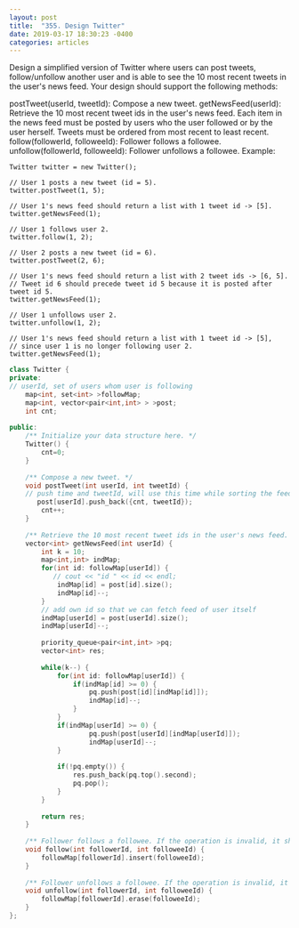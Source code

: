 ```yaml
---
layout: post
title:  "355. Design Twitter"
date: 2019-03-17 18:30:23 -0400
categories: articles
---
```

Design a simplified version of Twitter where users can post tweets, follow/unfollow another user and is able to see the 10 most recent tweets in the user's news feed. Your design should support the following methods:

postTweet(userId, tweetId): Compose a new tweet.
getNewsFeed(userId): Retrieve the 10 most recent tweet ids in the user's news feed. Each item in the news feed must be posted by users who the user followed or by the user herself. Tweets must be ordered from most recent to least recent.
follow(followerId, followeeId): Follower follows a followee.
unfollow(followerId, followeeId): Follower unfollows a followee.
Example:
```
Twitter twitter = new Twitter();

// User 1 posts a new tweet (id = 5).
twitter.postTweet(1, 5);

// User 1's news feed should return a list with 1 tweet id -> [5].
twitter.getNewsFeed(1);

// User 1 follows user 2.
twitter.follow(1, 2);

// User 2 posts a new tweet (id = 6).
twitter.postTweet(2, 6);

// User 1's news feed should return a list with 2 tweet ids -> [6, 5].
// Tweet id 6 should precede tweet id 5 because it is posted after tweet id 5.
twitter.getNewsFeed(1);

// User 1 unfollows user 2.
twitter.unfollow(1, 2);

// User 1's news feed should return a list with 1 tweet id -> [5],
// since user 1 is no longer following user 2.
twitter.getNewsFeed(1);
```

```c++
class Twitter {
private:
// userId, set of users whom user is following
    map<int, set<int> >followMap;  
    map<int, vector<pair<int,int> > >post;
    int cnt;
    
public:
    /** Initialize your data structure here. */
    Twitter() {
        cnt=0;
    }
    
    /** Compose a new tweet. */
    void postTweet(int userId, int tweetId) {
	// push time and tweetId, will use this time while sorting the feed
       post[userId].push_back({cnt, tweetId});
        cnt++;
    }
    
    /** Retrieve the 10 most recent tweet ids in the user's news feed. Each item in the news feed must be posted by users who the user followed or by the user herself. Tweets must be ordered from most recent to least recent. */
    vector<int> getNewsFeed(int userId) {
        int k = 10;
        map<int,int> indMap;
        for(int id: followMap[userId]) {
           // cout << "id " << id << endl;
            indMap[id] = post[id].size();
            indMap[id]--;
        }
		// add own id so that we can fetch feed of user itself
        indMap[userId] = post[userId].size();
        indMap[userId]--;
        
        priority_queue<pair<int,int> >pq;
        vector<int> res;
        
        while(k--) {
            for(int id: followMap[userId]) {
                if(indMap[id] >= 0) {
                    pq.push(post[id][indMap[id]]);
                    indMap[id]--;
                }
            }
            if(indMap[userId] >= 0) {
                    pq.push(post[userId][indMap[userId]]);
                    indMap[userId]--;
            }
            
            if(!pq.empty()) {
                res.push_back(pq.top().second);
                pq.pop();
            }
        }
        
        return res;
    }
    
    /** Follower follows a followee. If the operation is invalid, it should be a no-op. */
    void follow(int followerId, int followeeId) {
        followMap[followerId].insert(followeeId);
    }
    
    /** Follower unfollows a followee. If the operation is invalid, it should be a no-op. */
    void unfollow(int followerId, int followeeId) {
        followMap[followerId].erase(followeeId);
    }
};
```